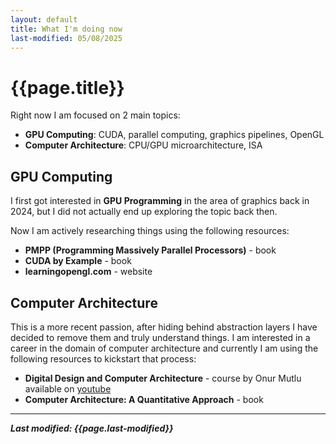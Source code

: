 ```yaml
---
layout: default
title: What I'm doing now 
last-modified: 05/08/2025
---
```


# {{page.title}}

Right now I am focused on 2 main topics:
- **GPU Computing**: CUDA, parallel computing, graphics pipelines, OpenGL
- **Computer Architecture**: CPU/GPU microarchitecture, ISA 

## GPU Computing

I first got interested in **GPU Programming** in the area of graphics back in 2024,
but I did not actually end up exploring the topic back then.

Now I am actively researching things using the following resources:
- **PMPP (Programming Massively Parallel Processors)** - book
- **CUDA by Example** - book
- **learningopengl.com** - website

## Computer Architecture

This is a more recent passion, after hiding behind abstraction layers I have decided
to remove them and truly understand things. I am interested in a career in the domain
of computer architecture and currently I am using the following resources to kickstart
that process:
- **Digital Design and Computer Architecture** - course by Onur Mutlu available on 
[youtube](https://www.youtube.com/watch?v=ubhxKNlOlRg&list=PL5Q2soXY2Zi9Eo29LMgKVcaydS7V1zZW3) 
- **Computer Architecture: A Quantitative Approach** - book 

---

***Last modified: {{page.last-modified}}*** 



